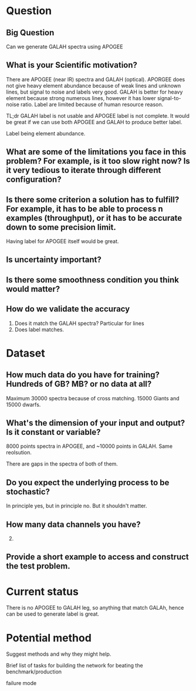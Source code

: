 # Question

## Big Question

Can we generate GALAH spectra using APOGEE

## What is your Scientific motivation?

There are APOGEE (near IR) spectra and GALAH (optical). APORGEE does not give heavy element abundance because of weak lines and unknown lines, but signal to noise and labels very good.
GALAH is better for heavy element because strong numerous lines, however it has lower signal-to-noise ratio. Label are limited because of human resource reason.

TL;dr GALAH label is not usable and APOGEE label is not complete. It would be great if we can use both APOGEE and GALAH to produce better label.

Label being element abundance.


## What are some of the limitations you face in this problem? For example, is it too slow right now? Is it very tedious to iterate through different configuration?

## Is there some criterion a solution has to fulfill? For example, it has to be able to process n examples (throughput), or it has to be accurate down to some precision limit.

Having label for APOGEE itself would be great.

## Is uncertainty important?

## Is there some smoothness condition you think would matter?

## How do we validate the accuracy

1. Does it match the GALAH spectra? Particular for lines
2. Does label matches.

# Dataset

## How much data do you have for training? Hundreds of GB? MB? or no data at all?

Maximum 30000 spectra because of cross matching.
15000 Giants and 15000 dwarfs.

## What's the dimension of your input and output? Is it constant or variable?

8000 points spectra in APOGEE, and ~10000 points in GALAH. Same reolsution.

There are gaps in the spectra of both of them.

## Do you expect the underlying process to be stochastic?

In principle yes, but in principle no. But it shouldn't matter.

## How many data channels you have?

2.

## Provide a short example to access and construct the test problem.



# Current status

There is no APOGEE to GALAH leg, so anything that match GALAh, hence can be used to generate label is great.

# Potential method

Suggest methods and why they might help.

Brief list of tasks for building the network for beating the benchmark/production

failure mode

